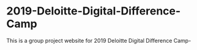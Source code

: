 # 2019-Deloitte-Digital-Difference-Camp
This is a group project website for  2019 Deloitte Digital Difference Camp-
